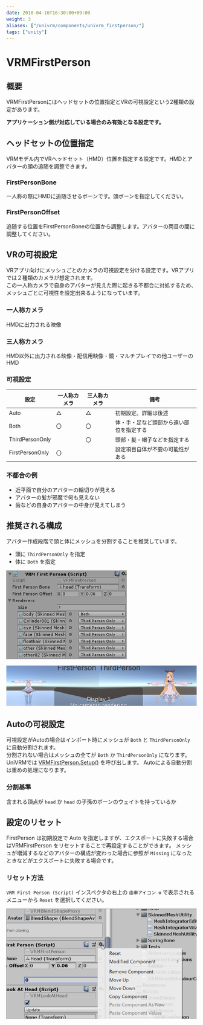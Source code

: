 ```yaml
---
date: 2018-04-16T16:30:00+09:00
weight: 3
aliases: ["/univrm/components/univrm_firstperson/"]
tags: ["unity"]
---
```


# VRMFirstPerson
## 概要

VRMFirstPersonにはヘッドセットの位置指定とVRの可視設定という2種類の設定があります。  

__アプリケーション側が対応している場合のみ有効となる設定です。__

## ヘッドセットの位置指定

VRMモデル内でVRヘッドセット（HMD）位置を指定する設定です。HMDとアバターの頭の追随を調整できます。

### FirstPersonBone

一人称の際にHMDに追随させるボーンです。頭ボーンを指定してください。

### FirstPersonOffset

追随する位置をFirstPersonBoneの位置から調整します。アバターの両目の間に調整してください。

## VRの可視設定

VRアプリ向けにメッシュごとのカメラの可視設定を分ける設定です。VRアプリでは２種類のカメラが想定されます。  
この一人称カメラで自身のアバターが見えた際に起きる不都合に対処するため、メッシュごとに可視性を設定出来るようになっています。

### 一人称カメラ

HMDに出力される映像

### 三人称カメラ

HMD以外に出力される映像・配信用映像・鏡・マルチプレイでの他ユーザーのHMD

### 可視設定

| 設定            | 一人称カメラ | 三人称カメラ | 備考                                                 |
|-----------------|--------------|--------------|------------------------------------------------------|
| Auto            | △         | △         | 初期設定。詳細は後述                                         |
| Both            | 〇           | 〇           | 体・手・足など頭部から遠い部位を指定する               |
| ThirdPersonOnly |              | 〇           | 頭部・髪・帽子などを指定する |
| FirstPersonOnly | 〇           |              | 設定項目自体が不要の可能性がある                                           |

### 不都合の例

* 近平面で自分のアバターの輪切りが見える
* アバターの髪が邪魔で何も見えない
* 歯などの自身のアバターの中身が見えてしまう

## 推奨される構成

アバター作成段階で頭と体にメッシュを分割することを推奨しています。
* 頭に `ThirdPersonOnly` を指定
* 体に `Both` を指定

![立体ちゃんは頭とそれ以外が分かれているので体をBoth、頭をThirdPersonOnlyに指定します](/images/vrm/firstperson.png)

![動作例。ThirdPersonOnlyに設定したメッシュがFirstPersonで非表示になりました](/images/vrm/firstperson_runtime.png)

## Autoの可視設定

可視設定がAutoの場合はインポート時にメッシュが `Both` と `ThirdPersonOnly` に自動分割されます。  
分割されない場合はメッシュの全てが `Both` か `ThirdPersonOnly` になります。  
UniVRMでは [VRMFirstPerson.Setup()](https://vrm-c.github.io/UniVRM/ja/vrm0/firstperson.html#setuplayermask) を呼び出します。
Autoによる自動分割は重めの処理になります。  

### 分割基準

含まれる頂点が `head` か `head` の子孫のボーンのウェイトを持っているか

## 設定のリセット

FirstPerson は初期設定で Auto を指定しますが、エクスポートに失敗する場合はVRMFirstPerson をリセットすることで再設定することができます。
メッシュが増減するなどのアバターの構成が変わった場合に参照が `Missing` になったときなどがエクスポートに失敗する場合です。

### リセット方法

`VRM First Person (Script)` インスペクタの右上の `歯車アイコン ⚙` で表示されるメニューから `Reset` を選択してください。

![firstperson を reset](/images/vrm/firstperson_reset.gif)

